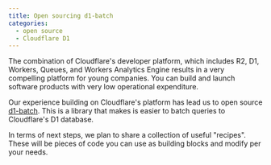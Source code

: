 ```yaml
---
title: Open sourcing d1-batch
categories:
  - open source
  - Cloudflare D1
---
```

The combination of Cloudflare's developer platform, which includes R2, D1,
Workers, Queues, and Workers Analytics Engine results in a very compelling
platform for young companies. You can build and launch software products with
very low operational expenditure.

Our experience building on Cloudflare's platform has lead us to open source
[d1-batch](https://github.com/zxsdotch/d1-batch). This is a library that makes
is easier to batch queries to Cloudflare's D1 database.

In terms of next steps, we plan to share a collection of useful "recipes". These
will be pieces of code you can use as building blocks and modify per your needs.
